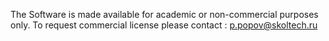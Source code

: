 The Software is made available for academic or non-commercial purposes only.
To request commercial license please contact : p.popov@skoltech.ru

